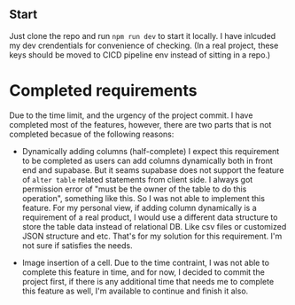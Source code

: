 ## Start 

Just clone the repo and run `npm run dev` to start it locally. I have inlcuded my dev crendentials for convenience of checking. (In a real project, these keys should be moved to CICD pipeline env instead of sitting in a repo.)

# Completed requirements
Due to the time limit, and the urgency of the project commit. I have completed most of the features, however, there are two parts that is not completed becasue of the following reasons:

* Dynamically adding columns (half-complete)
I expect this requirement to be completed as users can add columns dynamically both in front end and supabase. But it seams supabase does not support the feature of `alter table` related statements from client side. I always got permission error of "must be the owner of the table to do this operation", something like this. So I was not able to implement this feature. For my personal view, if adding column dynamically is a requirement of a real product, I would use a different data structure to store the table data instead of relational DB. Like csv files or customized JSON structure and etc. That's for my solution for this requirement. I'm not sure if satisfies the needs. 

* Image insertion of a cell.
Due to the time contraint, I was not able to complete this feature in time, and for now, I decided to commit the project first, if there is any additional time that needs me to complete this feature as well, I'm available to continue and finish it also.

